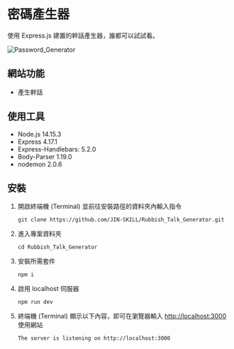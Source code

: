 # 密碼產生器
使用 Express.js 建置的幹話產生器，誰都可以試試看。

![Password_Generator]()

## 網站功能
+ 產生幹話


## 使用工具
+ Node.js 14.15.3
+ Express 4.17.1
+ Express-Handlebars: 5.2.0
+ Body-Parser 1.19.0
+ nodemon 2.0.6

## 安裝
1. 開啟終端機 (Terminal) 並前往安裝路徑的資料夾內輸入指令
    ```
    git clone https://github.com/JIN-SKILL/Rubbish_Talk_Generator.git
    ```
2. 進入專案資料夾
	```
    cd Rubbish_Talk_Generator
    ```
3. 安裝所需套件
	```
    npm i
    ```
3. 啟用 localhost 伺服器
	```
    npm run dev
    ```
4. 終端機 (Terminal) 顯示以下內容，即可在瀏覽器輸入 [http://localhost:3000](http://localhost:3000) 使用網站
	```
    The server is listening on http://localhost:3000
    ```